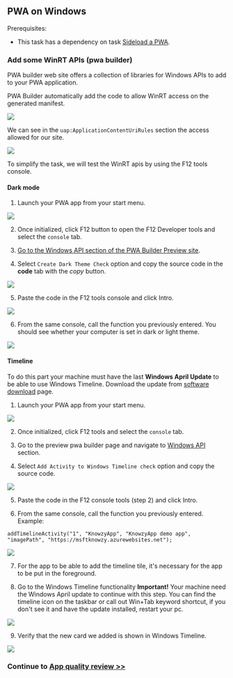 
## PWA on Windows

Prerequisites:

- This task has a dependency on task [Sideload a PWA](Lab-part-6.md).

###	Add some WinRT APIs (pwa builder)

PWA builder web site offers a collection of libraries for Windows APIs to add to your PWA application.

PWA Builder automatically add the code to allow WinRT access on the generated manifest.

<img src="/Media/Picture73.PNG">

We can see in the `uap:ApplicationContentUriRules` section the access allowed for our site.

<img src="/Media/Picture74.PNG">

To simplify the task, we will test the WinRT apis by using the F12 tools console.

#### Dark mode

1. Launch your PWA app from your start menu.

<img src="/Media/Picture59.PNG"><br>

2. Once initialized, click F12 button to open the F12 Developer tools and select the `console` tab.

3. [Go to the Windows API section of the PWA Builder Preview site](https://preview.pwabuilder.com/windows).

4. Select `Create Dark Theme Check` option and copy the source code in the **code** tab with the *copy* button.

<img src="/Media/Picture60.PNG"><br>

5. Paste the code in the F12 tools console and click Intro.

<img src="/Media/Picture72.PNG">

6. From the same console, call the function you previously entered. You should see whether your computer is set in dark or light theme.

<img src="/Media/Picture61.PNG"><br>

#### Timeline

To do this part your machine must have the last **Windows April Update** to be able to use Windows Timeline. Download the update from [software download](https://www.microsoft.com/en-us/software-download/windows10) page.

1. Launch your PWA app from your start menu.

<img src="/Media/Picture59.PNG"><br>

2. Once initialized, click F12 tools and select the `console` tab.

3. Go to the preview pwa builder page and navigate to [Windows API](https://preview.pwabuilder.com/windows) section.

4. Select `Add Activity to Windows Timeline check` option and copy the source code.

<img src="/Media/Picture62.PNG"><br>

5. Paste the code in the F12 console tools (step 2) and click Intro.

6. From the same console, call the function you previously entered. Example:

```JS
addTimelineActivity("1", "KnowzyApp", "KnowzyApp demo app", "imagePath", "https://msftknowzy.azurewebsites.net");
```

<img src="/Media/Picture63.PNG"><br>

7. For the app to be able to add the timeline tile, it's necessary for the app to be put in the foreground.

8. Go to the Windows Timeline functionality **Important!** Your machine need the Windows April update to continue with this step.
You can find the timeline icon on the taskbar or call out Win+Tab keyword shortcut, if you don't see it and have the update installed, restart your pc.

<img src="/Media/Picture64.png"><br>

9. Verify that the new card we added is shown in Windows Timeline.

<img src="/Media/Picture65.PNG"><br>

### Continue to [App quality review >>](Lab-part-9.md)
